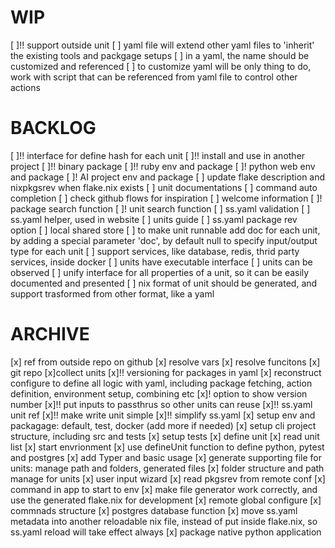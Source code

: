 # WIP
[ ]!! support outside unit
[ ] yaml file will extend other yaml files to 'inherit' the existing tools and packgage setups
[ ] in a yaml, the name should be customized and referenced
[ ] to customize yaml will be only thing to do, work with script that can be referenced from yaml file to control other actions

# BACKLOG

[ ]!! interface for define hash for each unit
[ ]!! install and use in another project
[ ]!! binary package
[ ]!! ruby env and package
[ ]! python web env and package
[ ]! AI project env and package
[ ] update flake description and nixpkgsrev when flake.nix exists
[ ] unit documentations
[ ] command auto completion
[ ] check github flows for inspiration
[ ] welcome information
[ ]! package search function
[ ]! unit search function
[ ] ss.yaml validation
[ ] ss.yaml helper, used in website
[ ] units guide
[ ] ss.yaml package rev option
[ ] local shared store
[ ] to make unit runnable
    add doc for each unit, by adding a special parameter 'doc', by default null
    to specify input/output type for each unit
[ ] support services, like database, redis, thrid party services, inside
    docker
[ ] units have executable interface
[ ] units can be observed
[ ] unify interface for all properties of a unit, so it can be easily
    documented and presented
[ ] nix format of unit should be generated, and support trasformed from other
    format, like a yaml

# ARCHIVE
[x] ref from outside repo on github
[x] resolve vars
[x] resolve funcitons
  [x] git repo
[x]collect units
[x]!! versioning for packages in yaml
[x] reconstruct configure to define all logic with yaml, including package fetching, action definition, environment setup, combining etc
[x]! option to show version number
[x]!! put inputs to passthrus so other units can reuse
[x]!! ss.yaml unit ref
[x]!! make write unit simple
[x]!! simplify ss.yaml
[x] setup env and packagage: default, test, docker (add more if needed)
[x] setup cli project structure, including src and tests
[x] setup tests
[x] define unit
[x] read unit list
[x] start envrionment
[x] use defineUnit function to define python, pytest and postgres
[x] add Typer and basic usage
[x] generate supporting file for units: manage path and folders, generated files
[x] folder structure and path manage for units
[x] user input wizard
[x] read pkgsrev from remote conf
[x] command in app to start to env
[x] make file generator work correctly, and use the generated flake.nix for development
[x] remote global configure
[x] commnads structure
[x] postgres database function
[x] move ss.yaml metadata into another reloadable nix file, instead of put inside flake.nix, so ss.yaml reload will take effect always
[x] package native python application
